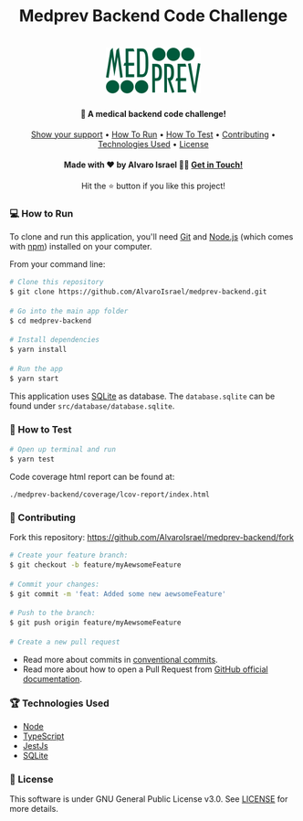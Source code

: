<h1 align='center'>Medprev Backend Code Challenge</h1>

<h1 align='center'>
    <img alt='Medprev Logo' src='https://raw.githubusercontent.com/AlvaroIsrael/medprev-backend/master/src/assets/img/medprev-logo.svg'/>
  <br>
</h1>

<h4 align='center'>🏥 A medical backend code challenge!</h4>

<div align='center'>
  <a href='#-show-your-support'>Show your support</a> •
  <a href='#-how-to-run'>How To Run</a> •
  <a href='#-how-to-test'>How To Test</a> •
  <a href='#-contributing'>Contributing</a> •
  <a href='#-technologies-used'>Technologies Used</a> •
  <a href='#-license'>License</a>
</div>

<h4 align='center'>Made with ❤️ by Alvaro Israel 👏🏻 <a href='https://www.linkedin.com/in/alvaroisraeldesenvolvedor/'>
Get in Touch!</a></h4>
<p align="center">Hit the ⭐ button if you like this project!</p>

### 💻 How to Run

To clone and run this application, you'll need [Git](https://git-scm.com)
and [Node.js](https://nodejs.org/en/download/) (which comes with [npm](http://npmjs.com)) installed on your computer.

From your command line:

```bash
# Clone this repository
$ git clone https://github.com/AlvaroIsrael/medprev-backend.git

# Go into the main app folder
$ cd medprev-backend

# Install dependencies
$ yarn install

# Run the app
$ yarn start
```

This application uses [SQLite](https://www.sqlite.org/index.html) as database. The `database.sqlite` can be found
under `src/database/database.sqlite`.

### 🎯 How to Test

```bash
# Open up terminal and run
$ yarn test
```

Code coverage html report can be found at:

```
./medprev-backend/coverage/lcov-report/index.html
```

### 🤝 Contributing

Fork this repository: https://github.com/AlvaroIsrael/medprev-backend/fork

```bash
# Create your feature branch:
$ git checkout -b feature/myAewsomeFeature

# Commit your changes:
$ git commit -m 'feat: Added some new aewsomeFeature'

# Push to the branch:
$ git push origin feature/myAewsomeFeature

# Create a new pull request
```

- Read more about commits in [conventional commits](https://www.conventionalcommits.org/en/v1.0.0/).
- Read more about how to open a Pull Request from
  [GitHub official documentation](
  https://docs.github.com/en/github/collaborating-with-pull-requests/proposing-changes-to-your-work-with-pull-requests/creating-a-pull-request
  ).

### 🏆 Technologies Used

- [Node](https://nodejs.org/en/)
- [TypeScript](https://www.typescriptlang.org/)
- [JestJs](https://jestjs.io/)
- [SQLite](https://www.sqlite.org/index.html)

### 📝 License

This software is under GNU General Public License v3.0. See [LICENSE](LICENSE.md) for more details.

